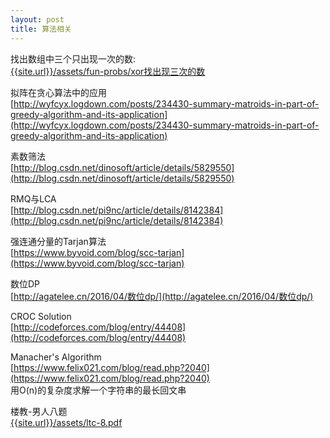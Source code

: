 ```yaml
---
layout: post
title: 算法相关
---
```


找出数组中三个只出现一次的数:<br>
[{{site.url}}/assets/fun-probs/xor找出现三次的数]({{site.url}}/assets/fun-probs/xor找出现三次的数.html)

拟阵在贪心算法中的应用<br>
[http://wyfcyx.logdown.com/posts/234430-summary-matroids-in-part-of-greedy-algorithm-and-its-application](http://wyfcyx.logdown.com/posts/234430-summary-matroids-in-part-of-greedy-algorithm-and-its-application)
<br>

素数筛法<br>
[http://blog.csdn.net/dinosoft/article/details/5829550](http://blog.csdn.net/dinosoft/article/details/5829550)
<br>

RMQ与LCA<br>
[http://blog.csdn.net/pi9nc/article/details/8142384](http://blog.csdn.net/pi9nc/article/details/8142384)
<br>

强连通分量的Tarjan算法<br>
[https://www.byvoid.com/blog/scc-tarjan](https://www.byvoid.com/blog/scc-tarjan)
<br>

数位DP<br>
[http://agatelee.cn/2016/04/数位dp/](http://agatelee.cn/2016/04/数位dp/)

CROC Solution<br>
[http://codeforces.com/blog/entry/44408](http://codeforces.com/blog/entry/44408)
<br>

Manacher's Algorithm<br>
[https://www.felix021.com/blog/read.php?2040](https://www.felix021.com/blog/read.php?2040)<br>
用O(n)的复杂度求解一个字符串的最长回文串
<br>

楼教-男人八题<br>
[{{site.url}}/assets/ltc-8.pdf]({{site.url}}/assets/ltc-8.pdf)
<br>